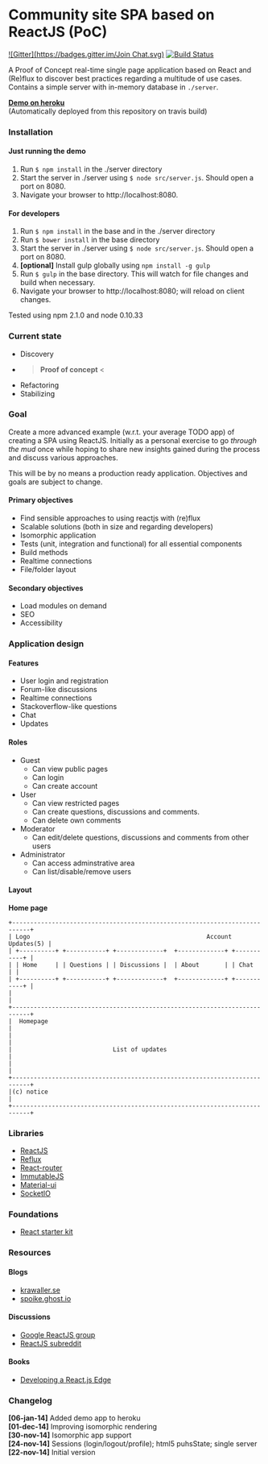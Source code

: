 # Community site SPA based on ReactJS (PoC)
[![Gitter](https://badges.gitter.im/Join Chat.svg)](https://gitter.im/WRidder/react-spa?utm_source=badge&utm_medium=badge&utm_campaign=pr-badge&utm_content=badge)
[![Build Status](https://travis-ci.org/WRidder/react-spa.svg?branch=master)](https://travis-ci.org/WRidder/react-spa)

A Proof of Concept real-time single page application based on React and (Re)flux to discover best practices regarding a multitude of use cases. Contains a simple server with in-memory database in `./server`.

<a href="http://react-spa.herokuapp.com/" target="_blank">**Demo on heroku**</a>  
(Automatically deployed from this repository on travis build)

### Installation
#### Just running the demo
1. Run `$ npm install` in the ./server directory
2. Start the server in ./server using `$ node src/server.js`. Should open a port on 8080.
3. Navigate your browser to http://localhost:8080.

#### For developers
1. Run `$ npm install` in the base and in the ./server directory
2. Run `$ bower install` in the base directory
3. Start the server in ./server using `$ node src/server.js`. Should open a port on 8080.
4. **[optional]** Install gulp globally using `npm install -g gulp`
5. Run `$ gulp` in the base directory. This will watch for file changes and build when necessary.
6. Navigate your browser to http://localhost:8080; will reload on client changes.

Tested using npm 2.1.0 and node 0.10.33

### Current state
* Discovery
* > **Proof of concept** <
* Refactoring
* Stabilizing

### Goal
Create a more advanced example (w.r.t. your average TODO app) of creating a SPA using ReactJS. Initially as a personal exercise to go *through the mud* once while hoping to share new insights gained during the process and discuss various approaches. 

This will be by no means a production ready application. Objectives and goals are subject to change.

#### Primary objectives
* Find sensible approaches to using reactjs with (re)flux
* Scalable solutions (both in size and regarding developers)
* Isomorphic application
* Tests (unit, integration and functional) for all essential components
* Build methods
* Realtime connections
* File/folder layout

#### Secondary objectives
* Load modules on demand
* SEO 
* Accessibility

### Application design
#### Features
* User login and registration
* Forum-like discussions
* Realtime connections
* Stackoverflow-like questions
* Chat
* Updates

#### Roles
* Guest
  * Can view public pages
  * Can login
  * Can create account
* User
  * Can view restricted pages
  * Can create questions, discussions and comments. 
  * Can delete own comments
* Moderator
  * Can edit/delete questions, discussions and comments from other users
* Administrator
  * Can access adminstrative area
  * Can list/disable/remove users

#### Layout
**Home page**
```
+---------------------------------------------------------------------------+
| Logo                                                 Account   Updates(5) |
| +----------+ +-----------+ +-------------+  +-------------+ +-----------+ |
| | Home     | | Questions | | Discussions |  | About       | | Chat      | |
| +----------+ +-----------+ +-------------+  +-------------+ +-----------+ |
|                                                                           |
+---------------------------------------------------------------------------+
|  Homepage                                                                 |
|                                                                           |
|                            List of updates                                |
|                                                                           |
+---------------------------------------------------------------------------+
|(c) notice                                                                 |
+---------------------------------------------------------------------------+
```
### Libraries
* [ReactJS](https://facebook.github.io/react/)
* [Reflux](https://github.com/spoike/refluxjs)
* [React-router](https://github.com/rackt/react-router/)
* [ImmutableJS](https://github.com/facebook/immutable-js)
* [Material-ui](https://github.com/callemall/material-ui)
* [SocketIO](http://socket.io/)

### Foundations
* [React starter kit](https://github.com/kriasoft/react-starter-kit)

### Resources
#### Blogs
* [krawaller.se](http://blog.krawaller.se/)
* [spoike.ghost.io](http://spoike.ghost.io/)

#### Discussions
* [Google ReactJS group](https://groups.google.com/forum/#!forum/reactjs)
* [ReactJS subreddit](https://www.reddit.com/r/reactjs/search?q=reactjs&sort=relevance&restrict_sr=on&t=all)

#### Books
* [Developing a React.js Edge](http://shop.oreilly.com/product/9781939902122.do)

### Changelog
**[06-jan-14]** Added demo app to heroku    
**[01-dec-14]** Improving isomorphic rendering  
**[30-nov-14]** Isomorphic app support  
**[24-nov-14]** Sessions (login/logout/profile); html5 puhsState; single server  
**[22-nov-14]** Initial version

